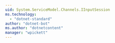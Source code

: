 ```yaml
---
uid: System.ServiceModel.Channels.IInputSession
ms.technology: 
  - "dotnet-standard"
author: "dotnet-bot"
ms.author: "dotnetcontent"
manager: "wpickett"
---
```

